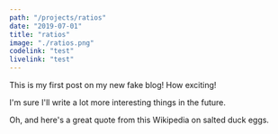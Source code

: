 ```yaml
---
path: "/projects/ratios"
date: "2019-07-01"
title: "ratios"
image: "./ratios.png"
codelink: "test"
livelink: "test"
---
```


This is my first post on my new fake blog! How exciting!

I'm sure I'll write a lot more interesting things in the future.

Oh, and here's a great quote from this Wikipedia on salted duck eggs.